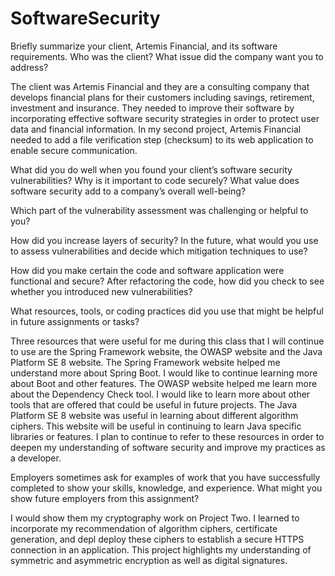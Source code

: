 # SoftwareSecurity

Briefly summarize your client, Artemis Financial, and its software requirements. Who was the client? What issue did the company want you to address?

The client was Artemis Financial and they are a consulting company that develops financial plans for their customers including savings, retirement, investment and insurance. They needed to improve their software by incorporating effective software security strategies in order to protect user data and financial information. In my second project, Artemis Financial needed to add a file verification step (checksum) to its web application to enable secure communication.


What did you do well when you found your client’s software security vulnerabilities? Why is it important to code securely? What value does software security add to a company’s overall well-being?


Which part of the vulnerability assessment was challenging or helpful to you?


How did you increase layers of security? In the future, what would you use to assess vulnerabilities and decide which mitigation techniques to use?


How did you make certain the code and software application were functional and secure? After refactoring the code, how did you check to see whether you introduced new vulnerabilities?



What resources, tools, or coding practices did you use that might be helpful in future assignments or tasks?

Three resources that were useful for me during this class that I will continue to use are the Spring Framework website, the OWASP website and the Java Platform SE 8 website. The Spring Framework website helped me understand more about Spring Boot. I would like to continue learning more about Boot and other features. The OWASP website helped me learn more about the Dependency Check tool. I would like to learn more about other tools that are offered that could be useful in future projects. The Java Platform SE 8 website was useful in learning about different algorithm ciphers. This website will be useful in continuing to learn Java specific libraries or features. I plan to continue to refer to these resources in order to deepen my understanding of software security and improve my practices as a developer. 
 
Employers sometimes ask for examples of work that you have successfully completed to show your skills, knowledge, and experience. What might you show future employers from this assignment?

I would show them my cryptography work on Project Two. I learned to incorporate my recommendation of algorithm ciphers, certificate generation, and depl deploy these ciphers to establish a secure HTTPS connection in an application. This project highlights my understanding of symmetric and asymmetric encryption as well as digital signatures. 
